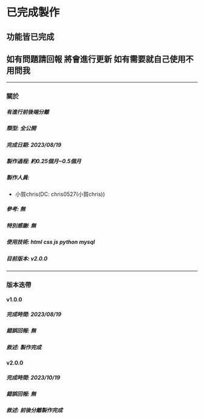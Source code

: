 # **已完成製作**
## 功能皆已完成
## 如有問題請回報 將會進行更新 如有需要就自己使用不用問我

---

### 關於
##### **有**進行前後端分離
##### 類型: 全公開
##### 完成日期: 2023/08/19
##### 製作過程: 約0.25個月~0.5個月
##### 製作人員:
- 小賀chris(DC: chris0527(小賀chris))
##### 參考: 無
##### 特別感謝: 無
##### 使用技術: html css js python mysql
##### 目前版本: v2.0.0

---

### 版本迭帶
#### v1.0.0
##### 完成時間: 2023/08/19
##### 錯誤回報: 無
##### 敘述: 製作完成

#### v2.0.0
##### 完成時間: 2023/10/19
##### 錯誤回報: 無
##### 敘述: 前後分離製作完成